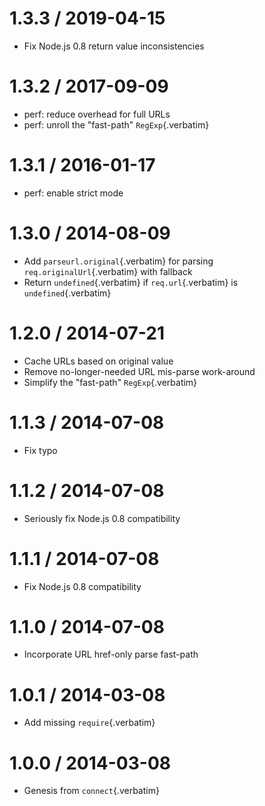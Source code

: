 # 1.3.3 / 2019-04-15

- Fix Node.js 0.8 return value inconsistencies

# 1.3.2 / 2017-09-09

- perf: reduce overhead for full URLs
- perf: unroll the \"fast-path\" `RegExp`{.verbatim}

# 1.3.1 / 2016-01-17

- perf: enable strict mode

# 1.3.0 / 2014-08-09

- Add `parseurl.original`{.verbatim} for parsing
  `req.originalUrl`{.verbatim} with fallback
- Return `undefined`{.verbatim} if `req.url`{.verbatim} is
  `undefined`{.verbatim}

# 1.2.0 / 2014-07-21

- Cache URLs based on original value
- Remove no-longer-needed URL mis-parse work-around
- Simplify the \"fast-path\" `RegExp`{.verbatim}

# 1.1.3 / 2014-07-08

- Fix typo

# 1.1.2 / 2014-07-08

- Seriously fix Node.js 0.8 compatibility

# 1.1.1 / 2014-07-08

- Fix Node.js 0.8 compatibility

# 1.1.0 / 2014-07-08

- Incorporate URL href-only parse fast-path

# 1.0.1 / 2014-03-08

- Add missing `require`{.verbatim}

# 1.0.0 / 2014-03-08

- Genesis from `connect`{.verbatim}
